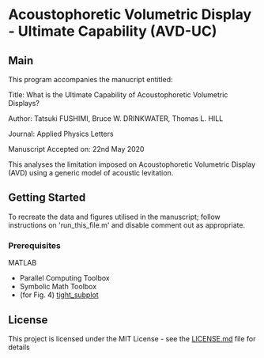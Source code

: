 # Acoustophoretic Volumetric Display - Ultimate Capability (AVD-UC)
## Main
This program accompanies the manucript entitled:

Title: 	What is the Ultimate Capability of Acoustophoretic Volumetric Displays?

Author: Tatsuki FUSHIMI, Bruce W. DRINKWATER, Thomas L. HILL

Journal: Applied Physics Letters

Manuscript Accepted on: 22nd May 2020

This analyses the limitation imposed on Acoustophoretic Volumetric Display (AVD) using a generic model of acoustic levitation. 

## Getting Started

To recreate the data and figures utilised in the manuscript; follow instructions on 'run_this_file.m' and disable comment out as appropriate.

### Prerequisites

MATLAB
 - Parallel Computing Toolbox
 - Symbolic Math Toolbox
 - (for Fig. 4) [tight_subplot](https://uk.mathworks.com/matlabcentral/fileexchange/27991-tight_subplot-nh-nw-gap-marg_h-marg_w)

## License

This project is licensed under the MIT License - see the [LICENSE.md](LICENSE) file for details
